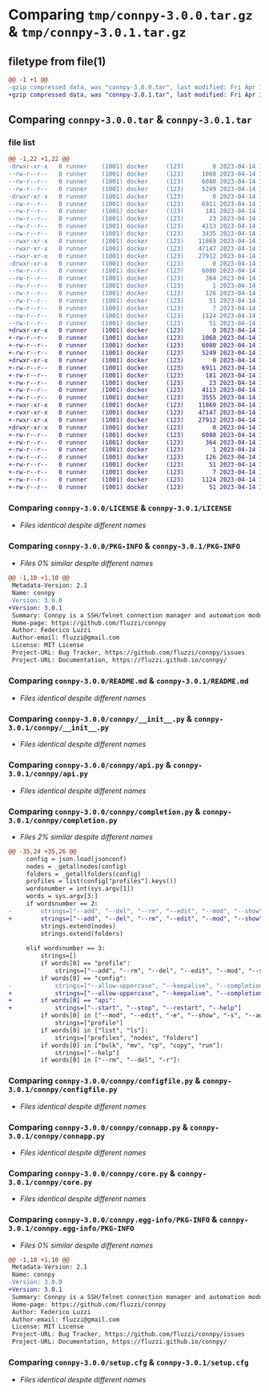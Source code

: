 # Comparing `tmp/connpy-3.0.0.tar.gz` & `tmp/connpy-3.0.1.tar.gz`

## filetype from file(1)

```diff
@@ -1 +1 @@
-gzip compressed data, was "connpy-3.0.0.tar", last modified: Fri Apr 14 14:48:54 2023, max compression
+gzip compressed data, was "connpy-3.0.1.tar", last modified: Fri Apr 14 14:58:17 2023, max compression
```

## Comparing `connpy-3.0.0.tar` & `connpy-3.0.1.tar`

### file list

```diff
@@ -1,22 +1,22 @@
-drwxr-xr-x   0 runner    (1001) docker     (123)        0 2023-04-14 14:48:54.647227 connpy-3.0.0/
--rw-r--r--   0 runner    (1001) docker     (123)     1068 2023-04-14 14:48:44.000000 connpy-3.0.0/LICENSE
--rw-r--r--   0 runner    (1001) docker     (123)     6080 2023-04-14 14:48:54.647227 connpy-3.0.0/PKG-INFO
--rw-r--r--   0 runner    (1001) docker     (123)     5249 2023-04-14 14:48:44.000000 connpy-3.0.0/README.md
-drwxr-xr-x   0 runner    (1001) docker     (123)        0 2023-04-14 14:48:54.647227 connpy-3.0.0/connpy/
--rw-r--r--   0 runner    (1001) docker     (123)     6911 2023-04-14 14:48:44.000000 connpy-3.0.0/connpy/__init__.py
--rw-r--r--   0 runner    (1001) docker     (123)      181 2023-04-14 14:48:44.000000 connpy-3.0.0/connpy/__main__.py
--rw-r--r--   0 runner    (1001) docker     (123)       23 2023-04-14 14:48:44.000000 connpy-3.0.0/connpy/_version.py
--rw-r--r--   0 runner    (1001) docker     (123)     4113 2023-04-14 14:48:44.000000 connpy-3.0.0/connpy/api.py
--rw-r--r--   0 runner    (1001) docker     (123)     3435 2023-04-14 14:48:44.000000 connpy-3.0.0/connpy/completion.py
--rwxr-xr-x   0 runner    (1001) docker     (123)    11869 2023-04-14 14:48:44.000000 connpy-3.0.0/connpy/configfile.py
--rwxr-xr-x   0 runner    (1001) docker     (123)    47147 2023-04-14 14:48:44.000000 connpy-3.0.0/connpy/connapp.py
--rwxr-xr-x   0 runner    (1001) docker     (123)    27912 2023-04-14 14:48:44.000000 connpy-3.0.0/connpy/core.py
-drwxr-xr-x   0 runner    (1001) docker     (123)        0 2023-04-14 14:48:54.647227 connpy-3.0.0/connpy.egg-info/
--rw-r--r--   0 runner    (1001) docker     (123)     6080 2023-04-14 14:48:54.000000 connpy-3.0.0/connpy.egg-info/PKG-INFO
--rw-r--r--   0 runner    (1001) docker     (123)      364 2023-04-14 14:48:54.000000 connpy-3.0.0/connpy.egg-info/SOURCES.txt
--rw-r--r--   0 runner    (1001) docker     (123)        1 2023-04-14 14:48:54.000000 connpy-3.0.0/connpy.egg-info/dependency_links.txt
--rw-r--r--   0 runner    (1001) docker     (123)      126 2023-04-14 14:48:54.000000 connpy-3.0.0/connpy.egg-info/entry_points.txt
--rw-r--r--   0 runner    (1001) docker     (123)       51 2023-04-14 14:48:54.000000 connpy-3.0.0/connpy.egg-info/requires.txt
--rw-r--r--   0 runner    (1001) docker     (123)        7 2023-04-14 14:48:54.000000 connpy-3.0.0/connpy.egg-info/top_level.txt
--rw-r--r--   0 runner    (1001) docker     (123)     1124 2023-04-14 14:48:54.647227 connpy-3.0.0/setup.cfg
--rw-r--r--   0 runner    (1001) docker     (123)       51 2023-04-14 14:48:44.000000 connpy-3.0.0/setup.py
+drwxr-xr-x   0 runner    (1001) docker     (123)        0 2023-04-14 14:58:17.987786 connpy-3.0.1/
+-rw-r--r--   0 runner    (1001) docker     (123)     1068 2023-04-14 14:58:08.000000 connpy-3.0.1/LICENSE
+-rw-r--r--   0 runner    (1001) docker     (123)     6080 2023-04-14 14:58:17.987786 connpy-3.0.1/PKG-INFO
+-rw-r--r--   0 runner    (1001) docker     (123)     5249 2023-04-14 14:58:08.000000 connpy-3.0.1/README.md
+drwxr-xr-x   0 runner    (1001) docker     (123)        0 2023-04-14 14:58:17.987786 connpy-3.0.1/connpy/
+-rw-r--r--   0 runner    (1001) docker     (123)     6911 2023-04-14 14:58:08.000000 connpy-3.0.1/connpy/__init__.py
+-rw-r--r--   0 runner    (1001) docker     (123)      181 2023-04-14 14:58:08.000000 connpy-3.0.1/connpy/__main__.py
+-rw-r--r--   0 runner    (1001) docker     (123)       23 2023-04-14 14:58:08.000000 connpy-3.0.1/connpy/_version.py
+-rw-r--r--   0 runner    (1001) docker     (123)     4113 2023-04-14 14:58:08.000000 connpy-3.0.1/connpy/api.py
+-rw-r--r--   0 runner    (1001) docker     (123)     3555 2023-04-14 14:58:08.000000 connpy-3.0.1/connpy/completion.py
+-rwxr-xr-x   0 runner    (1001) docker     (123)    11869 2023-04-14 14:58:08.000000 connpy-3.0.1/connpy/configfile.py
+-rwxr-xr-x   0 runner    (1001) docker     (123)    47147 2023-04-14 14:58:08.000000 connpy-3.0.1/connpy/connapp.py
+-rwxr-xr-x   0 runner    (1001) docker     (123)    27912 2023-04-14 14:58:08.000000 connpy-3.0.1/connpy/core.py
+drwxr-xr-x   0 runner    (1001) docker     (123)        0 2023-04-14 14:58:17.987786 connpy-3.0.1/connpy.egg-info/
+-rw-r--r--   0 runner    (1001) docker     (123)     6080 2023-04-14 14:58:17.000000 connpy-3.0.1/connpy.egg-info/PKG-INFO
+-rw-r--r--   0 runner    (1001) docker     (123)      364 2023-04-14 14:58:17.000000 connpy-3.0.1/connpy.egg-info/SOURCES.txt
+-rw-r--r--   0 runner    (1001) docker     (123)        1 2023-04-14 14:58:17.000000 connpy-3.0.1/connpy.egg-info/dependency_links.txt
+-rw-r--r--   0 runner    (1001) docker     (123)      126 2023-04-14 14:58:17.000000 connpy-3.0.1/connpy.egg-info/entry_points.txt
+-rw-r--r--   0 runner    (1001) docker     (123)       51 2023-04-14 14:58:17.000000 connpy-3.0.1/connpy.egg-info/requires.txt
+-rw-r--r--   0 runner    (1001) docker     (123)        7 2023-04-14 14:58:17.000000 connpy-3.0.1/connpy.egg-info/top_level.txt
+-rw-r--r--   0 runner    (1001) docker     (123)     1124 2023-04-14 14:58:17.991786 connpy-3.0.1/setup.cfg
+-rw-r--r--   0 runner    (1001) docker     (123)       51 2023-04-14 14:58:08.000000 connpy-3.0.1/setup.py
```

### Comparing `connpy-3.0.0/LICENSE` & `connpy-3.0.1/LICENSE`

 * *Files identical despite different names*

### Comparing `connpy-3.0.0/PKG-INFO` & `connpy-3.0.1/PKG-INFO`

 * *Files 0% similar despite different names*

```diff
@@ -1,10 +1,10 @@
 Metadata-Version: 2.1
 Name: connpy
-Version: 3.0.0
+Version: 3.0.1
 Summary: Connpy is a SSH/Telnet connection manager and automation module
 Home-page: https://github.com/fluzzi/connpy
 Author: Federico Luzzi
 Author-email: fluzzi@gmail.com
 License: MIT License
 Project-URL: Bug Tracker, https://github.com/fluzzi/connpy/issues
 Project-URL: Documentation, https://fluzzi.github.io/connpy/
```

### Comparing `connpy-3.0.0/README.md` & `connpy-3.0.1/README.md`

 * *Files identical despite different names*

### Comparing `connpy-3.0.0/connpy/__init__.py` & `connpy-3.0.1/connpy/__init__.py`

 * *Files identical despite different names*

### Comparing `connpy-3.0.0/connpy/api.py` & `connpy-3.0.1/connpy/api.py`

 * *Files identical despite different names*

### Comparing `connpy-3.0.0/connpy/completion.py` & `connpy-3.0.1/connpy/completion.py`

 * *Files 2% similar despite different names*

```diff
@@ -35,24 +35,26 @@
     config = json.load(jsonconf)
     nodes = _getallnodes(config)
     folders = _getallfolders(config)
     profiles = list(config["profiles"].keys())
     wordsnumber = int(sys.argv[1])
     words = sys.argv[3:]
     if wordsnumber == 2:
-        strings=["--add", "--del", "--rm", "--edit", "--mod", "--show", "mv", "move", "ls", "list", "cp", "copy", "profile", "run", "bulk", "config", "--help"]
+        strings=["--add", "--del", "--rm", "--edit", "--mod", "--show", "mv", "move", "ls", "list", "cp", "copy", "profile", "run", "bulk", "config", "api", "--help"]
         strings.extend(nodes)
         strings.extend(folders)
 
     elif wordsnumber == 3:
         strings=[]
         if words[0] == "profile":
             strings=["--add", "--rm", "--del", "--edit", "--mod", "--show", "--help"]
         if words[0] == "config":
-            strings=["--allow-uppercase", "--keepalive", "--completion", "--fzf", "--help"]
+            strings=["--allow-uppercase", "--keepalive", "--completion", "--fzf", "--configfolder", "--help"]
+        if words[0] == "api":
+            strings=["--start", "--stop", "--restart", "--help"]
         if words[0] in ["--mod", "--edit", "-e", "--show", "-s", "--add", "-a", "--rm", "--del", "-r"]:
             strings=["profile"]
         if words[0] in ["list", "ls"]:
             strings=["profiles", "nodes", "folders"]
         if words[0] in ["bulk", "mv", "cp", "copy", "run"]:
             strings=["--help"]
         if words[0] in ["--rm", "--del", "-r"]:
```

### Comparing `connpy-3.0.0/connpy/configfile.py` & `connpy-3.0.1/connpy/configfile.py`

 * *Files identical despite different names*

### Comparing `connpy-3.0.0/connpy/connapp.py` & `connpy-3.0.1/connpy/connapp.py`

 * *Files identical despite different names*

### Comparing `connpy-3.0.0/connpy/core.py` & `connpy-3.0.1/connpy/core.py`

 * *Files identical despite different names*

### Comparing `connpy-3.0.0/connpy.egg-info/PKG-INFO` & `connpy-3.0.1/connpy.egg-info/PKG-INFO`

 * *Files 0% similar despite different names*

```diff
@@ -1,10 +1,10 @@
 Metadata-Version: 2.1
 Name: connpy
-Version: 3.0.0
+Version: 3.0.1
 Summary: Connpy is a SSH/Telnet connection manager and automation module
 Home-page: https://github.com/fluzzi/connpy
 Author: Federico Luzzi
 Author-email: fluzzi@gmail.com
 License: MIT License
 Project-URL: Bug Tracker, https://github.com/fluzzi/connpy/issues
 Project-URL: Documentation, https://fluzzi.github.io/connpy/
```

### Comparing `connpy-3.0.0/setup.cfg` & `connpy-3.0.1/setup.cfg`

 * *Files identical despite different names*

